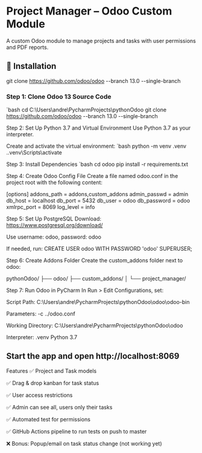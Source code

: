 # Project Manager – Odoo Custom Module

A custom Odoo module to manage projects and tasks with user permissions and PDF reports.

## 🔧 Installation

git clone https://github.com/odoo/odoo --branch 13.0 --single-branch

### Step 1: Clone Odoo 13 Source Code

`bash
cd C:\Users\andre\PycharmProjects\pythonOdoo
git clone https://github.com/odoo/odoo --branch 13.0 --single-branch

Step 2: Set Up Python 3.7 and Virtual Environment
Use Python 3.7 as your interpreter.

Create and activate the virtual environment:
`bash
python -m venv .venv
.\.venv\Scripts\activate

Step 3: Install Dependencies
`bash
cd odoo
pip install -r requirements.txt

Step 4: Create Odoo Config File
Create a file named odoo.conf in the project root with the following content:

[options]
addons_path = addons,custom_addons
admin_passwd = admin
db_host = localhost
db_port = 5432
db_user = odoo
db_password = odoo
xmlrpc_port = 8069
log_level = info

Step 5: Set Up PostgreSQL
Download: https://www.postgresql.org/download/

Use username: odoo, password: odoo

If needed, run:
CREATE USER odoo WITH PASSWORD 'odoo' SUPERUSER;

Step 6: Create Addons Folder
Create the custom_addons folder next to odoo:

pythonOdoo/
├── odoo/
├── custom_addons/
│   └── project_manager/

Step 7: Run Odoo in PyCharm
In Run > Edit Configurations, set:

Script Path: C:\Users\andre\PycharmProjects\pythonOdoo\odoo\odoo-bin

Parameters: -c ../odoo.conf

Working Directory: C:\Users\andre\PycharmProjects\pythonOdoo\odoo

Interpreter: .venv Python 3.7

Start the app and open http://localhost:8069
---------------------------------------------------------------------------------------------------------------------------------

Features
✅ Project and Task models

✅ Drag & drop kanban for task status

✅ User access restrictions

✅ Admin can see all, users only their tasks

✅ Automated test for permissions

✅ GitHub Actions pipeline to run tests on push to master

❌ Bonus: Popup/email on task status change (not working yet)
